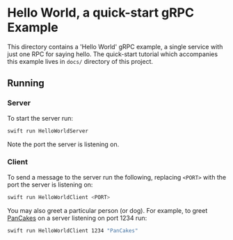 # Hello World, a quick-start gRPC Example

This directory contains a 'Hello World' gRPC example, a single service with just
one RPC for saying hello. The quick-start tutorial which accompanies this
example lives in `docs/` directory of this project.

## Running

### Server

To start the server run:

```sh
swift run HelloWorldServer
```

Note the port the server is listening on.

### Client

To send a message to the server run the following, replacing `<PORT>` with the
port the server is listening on:

```sh
swift run HelloWorldClient <PORT>
```

You may also greet a particular person (or dog). For example, to greet
[PanCakes](https://grpc.io/blog/hello-pancakes/) on a server listening on port
1234 run:

```sh
swift run HelloWorldClient 1234 "PanCakes"
```
